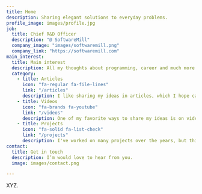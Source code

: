 ```yaml
---
title: Home
description: Sharing elegant solutions to everyday problems.
profile_image: images/profile.jpg
job:
  title: Chief R&D Officer
  description: "@ SoftwareMill"
  company_image: "images/softwaremill.png"
  company_link: "https://softwaremill.com"
main_interest:
  title: Main interest
  description: All my thoughts about programming, career and much more. Collected in chronological order in the form of articles, video tutorials and talks.
  category:
    - title: Articles
      icon: "fa-regular fa-file-lines"
      link: "/articles"
      description: I like sharing my ideas in articles, which I hope can provide inspiration or information to those who need it or readers.
    - title: Videos
      icon: "fa-brands fa-youtube"
      link: "/videos"
      description: One of my favorite ways to share my ideas is on video, where there is more communication bandwidth than in writing.
    - title: Projects
      icon: "fa-solid fa-list-check"
      link: "/projects"
      description: I've worked on many projects over the years, but this is the one I'm most proud of. Many of them are open source.
contact:
  title: Get in touch
  description: I’m would love to hear from you.
  image: images/contact.png

---
```

XYZ.
